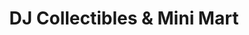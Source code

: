 ---
title: "DJ Collectibles & Mini Mart"
url: /helen/dj-collectibles-und-mini-mart-north-main-street/
shop: Antiquitäten
---
